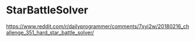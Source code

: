 # StarBattleSolver
https://www.reddit.com/r/dailyprogrammer/comments/7xyi2w/20180216_challenge_351_hard_star_battle_solver/

